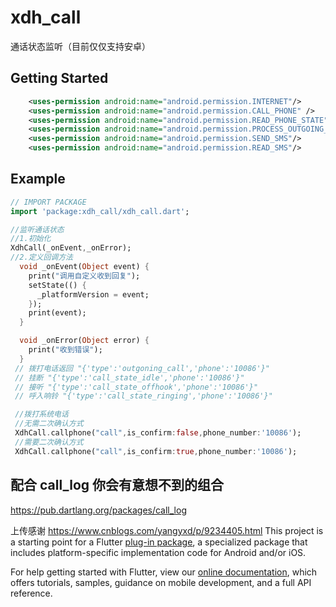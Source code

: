 # xdh_call

通话状态监听（目前仅仅支持安卓）

## Getting Started

```xml
    <uses-permission android:name="android.permission.INTERNET"/>
    <uses-permission android:name="android.permission.CALL_PHONE" />
    <uses-permission android:name="android.permission.READ_PHONE_STATE" />
    <uses-permission android:name="android.permission.PROCESS_OUTGOING_CALLS" />
    <uses-permission android:name="android.permission.SEND_SMS"/>
    <uses-permission android:name="android.permission.READ_SMS"/>
```
## Example

``` dart
// IMPORT PACKAGE
import 'package:xdh_call/xdh_call.dart';

//监听通话状态
//1.初始化
XdhCall(_onEvent,_onError);
//2.定义回调方法
  void _onEvent(Object event) {
    print("调用自定义收到回复");
    setState(() {
      _platformVersion = event;
    });
    print(event);
  }

  void _onError(Object error) {
    print("收到错误");
  }
 // 拨打电话返回 "{'type':'outgoning_call','phone':'10086'}"
 // 挂断 "{'type':'call_state_idle','phone':'10086'}"
 // 接听 "{'type':'call_state_offhook','phone':'10086'}"
 // 呼入响铃 "{'type':'call_state_ringing','phone':'10086'}"

 //拨打系统电话
 //无需二次确认方式
 XdhCall.callphone("call",is_confirm:false,phone_number:'10086');
 //需要二次确认方式
 XdhCall.callphone("call",is_confirm:true,phone_number:'10086');
```

## 配合 call_log 你会有意想不到的组合
https://pub.dartlang.org/packages/call_log

上传感谢 https://www.cnblogs.com/yangyxd/p/9234405.html
This project is a starting point for a Flutter
[plug-in package](https://flutter.io/developing-packages/),
a specialized package that includes platform-specific implementation code for
Android and/or iOS.

For help getting started with Flutter, view our 
[online documentation](https://flutter.io/docs), which offers tutorials, 
samples, guidance on mobile development, and a full API reference.
